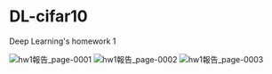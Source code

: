 # DL-cifar10
Deep Learning's homework 1

![hw1報告_page-0001](https://github.com/andrew76214/DL-cifar10/assets/61071600/8bbbaf61-b5b9-414b-bc39-d55beece1540)
![hw1報告_page-0002](https://github.com/andrew76214/DL-cifar10/assets/61071600/2201c8a3-8f3e-4f6f-8a22-c186eeba6e5e)
![hw1報告_page-0003](https://github.com/andrew76214/DL-cifar10/assets/61071600/286ab6c2-b24f-48fb-8f4c-18d9c5808a10)
